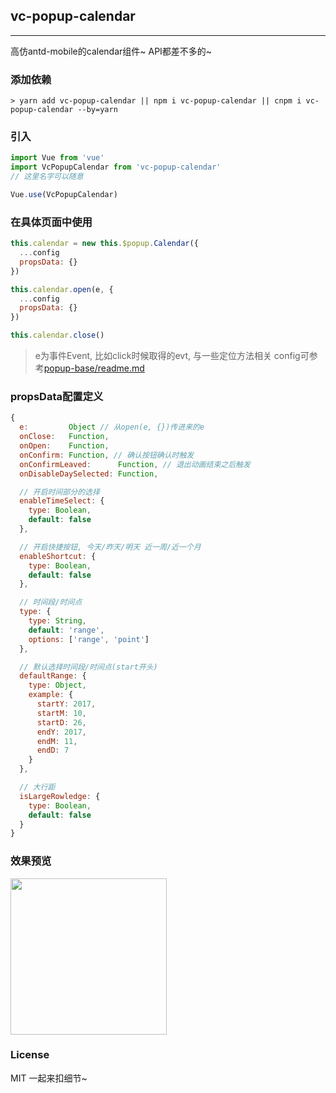 
## vc-popup-calendar

-----

高仿antd-mobile的calendar组件~ API都差不多的~

### 添加依赖

```shell
> yarn add vc-popup-calendar || npm i vc-popup-calendar || cnpm i vc-popup-calendar --by=yarn
```

### 引入

```javascript
import Vue from 'vue'
import VcPopupCalendar from 'vc-popup-calendar'
// 这里名字可以随意

Vue.use(VcPopupCalendar)
```

### 在具体页面中使用

```javascript
this.calendar = new this.$popup.Calendar({
  ...config
  propsData: {}
})

this.calendar.open(e, {
  ...config
  propsData: {}
})

this.calendar.close()
```

> e为事件Event, 比如click时候取得的evt, 与一些定位方法相关
> config可参考[popup-base/readme.md](https://github.com/deepkolos/vc-popup/blob/master/packages/popup-base/readme.md)

### propsData配置定义

```js
{
  e:         Object // 从open(e, {})传进来的e
  onClose:   Function,
  onOpen:    Function,
  onConfirm: Function, // 确认按钮确认时触发
  onConfirmLeaved:      Function, // 退出动画结束之后触发
  onDisableDaySelected: Function,

  // 开启时间部分的选择
  enableTimeSelect: {
    type: Boolean,
    default: false
  },

  // 开启快捷按钮, 今天/昨天/明天 近一周/近一个月
  enableShortcut: {
    type: Boolean,
    default: false
  },

  // 时间段/时间点
  type: {
    type: String,
    default: 'range',
    options: ['range', 'point']
  },

  // 默认选择时间段/时间点(start开头)
  defaultRange: {
    type: Object,
    example: {
      startY: 2017,
      startM: 10,
      startD: 26,
      endY: 2017,
      endM: 11,
      endD: 7
    }
  },

  // 大行距
  isLargeRowledge: {
    type: Boolean,
    default: false
  }
}
```

### 效果预览

<div>
  <img src="https://raw.githubusercontent.com/deepkolos/vc-popup/master/static/popup-calendar.gif" width = "250" alt="" style="display:inline-block;"/>
</div>

### License

MIT 一起来扣细节~
